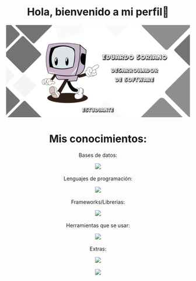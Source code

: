 
<div align="center">
  <h1 align="center">Hola, bienvenido a mi perfil👋</h1>
</div>
<img src="https://github.com/Sori18B/Sori18B/blob/efaf1fa567f6a330488252d064cc40685490a1a4/GITHUB%20PRESENTATION.png">

<p align="center"></p>

<h1 align="center">Mis conocimientos:</h1>
<p align="center">Bases de datos:</p>
<p align="center">
  <a href="https://skillicons.dev">
    <img src="https://skillicons.dev/icons?i=mysql,mongodb,firebase" />
  </a>
</p>

<p align="center">Lenguajes de programación:</p>
<p align="center">
  <a href="https://skillicons.dev">
    <img src="https://skillicons.dev/icons?i=html,css,js,nodejs,php,cs,py" />
  </a>
</p>

<p align="center">Frameworks/Librerias:</p>
<p align="center">
  <a href="https://skillicons.dev">
    <img src="https://skillicons.dev/icons?i=react,bootstrap,dotnet" />
  </a>
</p>

<p align="center">Herramientas que se usar:</p>
<p align="center">
  <a href="https://skillicons.dev">
    <img src="https://skillicons.dev/icons?i=aws,vscode,visualstudio,postman" />
  </a>
</p>

<p align="center">Extras:</p>
<p align="center"> <a href="https://skillicons.dev"> <img src="https://skillicons.dev/icons?i=linux,windows" /> </a> </p>
<p align="center"> <a href="https://skillicons.dev"> <img src="https://skillicons.dev/icons?i=ai,figma,arduino" /></a></p>
<!--
**Sori18B/Sori18B** is a ✨ _special_ ✨ repository because its `README.md` (this file) appears on your GitHub profile.

Here are some ideas to get you started:

- 🔭 I’m currently working on ...
- 🌱 I’m currently learning ...
- 👯 I’m looking to collaborate on ...
- 🤔 I’m looking for help with ...
- 💬 Ask me about ...
- 📫 How to reach me: ...
- 😄 Pronouns: ...
- ⚡ Fun fact: ...
-->
